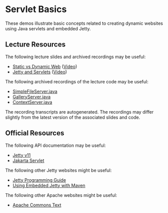 Servlet Basics
=================================================

These demos illustrate basic concepts related to creating dynamic websites using Java servlets and embedded Jetty.

## Lecture Resources ##

The following lecture slides and archived recordings may be useful:

  - [Static vs Dynamic Web](https://docs.google.com/presentation/d/e/2PACX-1vR-HXvkl7cVq4YHBw9XBuSDcLlGFTvBlzfe8-SAaqIgVY4Az2my-vcBz426YTGm8vZcJeWHMqkitxGi/pub?start=false&loop=false&delayms=3000) ([Video](https://usfca.hosted.panopto.com/Panopto/Pages/Viewer.aspx?id=73283792-33d2-4001-af0f-afdc0027768c))
  - [Jetty and Servlets](https://docs.google.com/presentation/d/e/2PACX-1vT_fIyB-Wdl0QwpHf5KDpfzUrk6B_XkGsmp68sjL1Fu7ua3yZiTKXwVGQaP5LL9eLNxkjHL7NmC1cQH/pub?start=false&loop=false&delayms=3000) ([Video](https://usfca.hosted.panopto.com/Panopto/Pages/Viewer.aspx?id=73887688-db72-4e76-be0e-afdc002776d6))

The following archived recordings of the lecture code may be useful:

  - [SimpleFileServer.java](https://usfca.hosted.panopto.com/Panopto/Pages/Viewer.aspx?id=671e766a-4671-47da-9a51-afdc002779b7)
  - [GalleryServer.java](https://usfca.hosted.panopto.com/Panopto/Pages/Viewer.aspx?id=065de354-db20-4477-92d2-afdc002777dc)
  - [ContextServer.java](https://usfca.hosted.panopto.com/Panopto/Pages/Viewer.aspx?id=b4d0650b-4dcd-4410-83c4-afdc0027777f)

The recording transcripts are autogenerated. The recordings may differ slightly from the latest version of the associated slides and code.

## Official Resources ##

The following API documentation may be useful:

  - [Jetty v11](https://www.eclipse.org/jetty/javadoc/jetty-11/)
  - [Jakarta Servlet](https://javadoc.io/doc/jakarta.servlet/jakarta.servlet-api/latest/)

The following other Jetty websites might be useful:

  - [Jetty Programming Guide](https://www.eclipse.org/jetty/documentation/jetty-11/programming-guide/index.html)
  - [Using Embedded Jetty with Maven](https://www.eclipse.org/jetty/documentation/jetty-11/programming-guide/index.html#configuring-embedded-jetty-with-maven)

The following other Apache websites might be useful:

  - [Apache Commons Text](https://commons.apache.org/proper/commons-text/) 